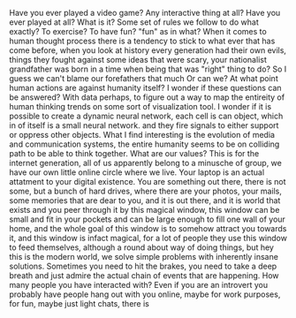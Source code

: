 Have you ever played a video game? Any interactive thing at all? Have you ever played at all? What is it? Some set of rules we follow to do what exactly? To exercise? To have fun?
	"fun" as in what? When it comes to human thought process there is a tendency to stick to what ever that has come before, when you look at history every generation had their own evils, things they fought against some ideas that were scary, your nationalist grandfather was born in a time when being that was "right" thing to do? So I guess we can't blame our forefathers that much Or can we? At what point human actions are against humanity itself?
I wonder if these questions can be answered? With data perhaps, to figure out a way to map the entireity of human thinking trends on some sort of visualization tool.
I wonder if it is possible to create a dynamic neural network, each cell is can object, which in of itself is a small neural network. and they fire signals to either support or oppress other objects. What I find interesting is the evolution of media and communication systems, the entire humanity seems to be on colliding path to be able to think together.
What are our values? This is for the internet generation, all of us apparently belong to a minusche of group, we have our own little online circle where we live.
Your laptop is an actual attatment to your digital existence. You are something out there, there is not some, but a bunch of hard drives, where there are your photos, your mails, some memories that are dear to you, and it is out there, and it is world that exists and you peer through it by this magical window, this window can be small and fit in your pockets and can be large enough to fill one wall of your home, and the whole goal of this window is to somehow attract you towards it, and this window is infact magical, for a lot of people they use this window to feed themselves, although a round about way of doing things, but hey this is the modern world, we solve simple problems with inherently insane solutions.
Sometimes you need to hit the brakes, you need to take a deep breath and just admire the actual chain of events that are happening. How many people you have interacted with? Even if you are an introvert you probably have people hang out with you online, maybe for work purposes, for fun, maybe just light chats, there is 